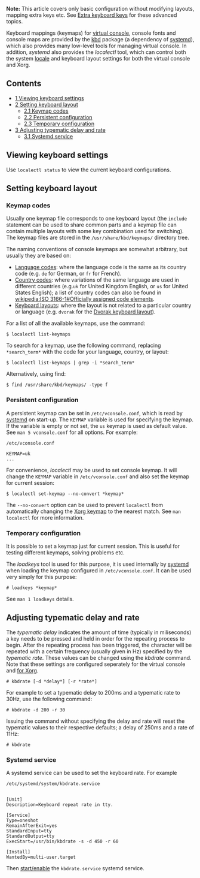 **Note:** This article covers only basic configuration without modifying layouts, mapping extra keys etc. See [Extra keyboard keys](/index.php/Extra_keyboard_keys "Extra keyboard keys") for these advanced topics.

Keyboard mappings (keymaps) for [virtual console](https://en.wikipedia.org/wiki/Virtual_console "wikipedia:Virtual console"), console fonts and console maps are provided by the [kbd](https://www.archlinux.org/packages/?name=kbd) package (a dependency of [systemd](/index.php/Systemd "Systemd")), which also provides many low-level tools for managing virtual console. In addition, *systemd* also provides the *localectl* tool, which can control both the system [locale](/index.php/Locale "Locale") and keyboard layout settings for both the virtual console and Xorg.

## Contents

*   [1 Viewing keyboard settings](#Viewing_keyboard_settings)
*   [2 Setting keyboard layout](#Setting_keyboard_layout)
    *   [2.1 Keymap codes](#Keymap_codes)
    *   [2.2 Persistent configuration](#Persistent_configuration)
    *   [2.3 Temporary configuration](#Temporary_configuration)
*   [3 Adjusting typematic delay and rate](#Adjusting_typematic_delay_and_rate)
    *   [3.1 Systemd service](#Systemd_service)

## Viewing keyboard settings

Use `localectl status` to view the current keyboard configurations.

## Setting keyboard layout

### Keymap codes

Usually one keymap file corresponds to one keyboard layout (the `include` statement can be used to share common parts and a keymap file can contain multiple layouts with some key combination used for switching). The keymap files are stored in the `/usr/share/kbd/keymaps/` directory tree.

The naming conventions of console keymaps are somewhat arbitrary, but usually they are based on:

*   [Language codes](https://en.wikipedia.org/wiki/ISO_639-1 "wikipedia:ISO 639-1"): where the language code is the same as its country code (e.g. `de` for German, or `fr` for French).
*   [Country codes](https://en.wikipedia.org/wiki/Country_code "wikipedia:Country code"): where variations of the same language are used in different countries (e.g.`uk` for United Kingdom English, or `us` for United States English); a list of country codes can also be found in [wikipedia:ISO 3166-1#Officially assigned code elements](https://en.wikipedia.org/wiki/ISO_3166-1#Officially_assigned_code_elements "wikipedia:ISO 3166-1").
*   [Keyboard layouts](https://en.wikipedia.org/wiki/Keyboard_layout "wikipedia:Keyboard layout"): where the layout is not related to a particular country or language (e.g. `dvorak` for the [Dvorak keyboard layout](https://en.wikipedia.org/wiki/Dvorak_Simplified_Keyboard "wikipedia:Dvorak Simplified Keyboard")).

For a list of all the available keymaps, use the command:

```
$ localectl list-keymaps

```

To search for a keymap, use the following command, replacing `*search_term*` with the code for your language, country, or layout:

```
$ localectl list-keymaps | grep -i *search_term*

```

Alternatively, using find:

```
$ find /usr/share/kbd/keymaps/ -type f

```

### Persistent configuration

A persistent keymap can be set in `/etc/vconsole.conf`, which is read by [systemd](/index.php/Systemd "Systemd") on start-up. The `KEYMAP` variable is used for specifying the keymap. If the variable is empty or not set, the `us` keymap is used as default value. See `man 5 vconsole.conf` for all options. For example:

 `/etc/vconsole.conf` 
```
KEYMAP=uk
...

```

For convenience, *localectl* may be used to set console keymap. It will change the `KEYMAP` variable in `/etc/vconsole.conf` and also set the keymap for current session:

```
$ localectl set-keymap --no-convert *keymap*

```

The `--no-convert` option can be used to prevent `localectl` from automatically changing the [Xorg keymap](/index.php/Keyboard_configuration_in_Xorg "Keyboard configuration in Xorg") to the nearest match. See `man localectl` for more information.

### Temporary configuration

It is possible to set a keymap just for current session. This is useful for testing different keymaps, solving problems etc.

The *loadkeys* tool is used for this purpose, it is used internally by [systemd](/index.php/Systemd "Systemd") when loading the keymap configured in `/etc/vconsole.conf`. It can be used very simply for this purpose:

```
# loadkeys *keymap*

```

See `man 1 loadkeys` details.

## Adjusting typematic delay and rate

The *typematic delay* indicates the amount of time (typically in miliseconds) a key needs to be pressed and held in order for the repeating process to begin. After the repeating process has been triggered, the character will be repeated with a certain frequency (usually given in Hz) specified by the *typematic rate*. These values can be changed using the *kbdrate* command. Note that these settings are configured seperately for the virtual console and [for Xorg](/index.php/Keyboard_configuration_in_Xorg#Adjusting_typematic_delay_and_rate "Keyboard configuration in Xorg").

```
# kbdrate [-d *delay*] [-r *rate*]

```

For example to set a typematic delay to 200ms and a typematic rate to 30Hz, use the following command:

```
# kbdrate -d 200 -r 30

```

Issuing the command without specifying the delay and rate will reset the typematic values to their respective defaults; a delay of 250ms and a rate of 11Hz:

```
# kbdrate

```

### Systemd service

A systemd service can be used to set the keyboard rate. For example

 `/etc/systemd/system/kbdrate.service` 
```

[Unit]
Description=Keyboard repeat rate in tty.

[Service]
Type=oneshot
RemainAfterExit=yes
StandardInput=tty
StandardOutput=tty
ExecStart=/usr/bin/kbdrate -s -d 450 -r 60

[Install]
WantedBy=multi-user.target

```

Then [start/enable](/index.php/Start/enable "Start/enable") the `kbdrate.service` systemd service.
